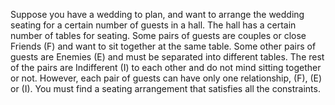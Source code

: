 
Suppose you have a wedding to plan, and want to arrange the wedding seating for a certain
number of guests in a hall. The hall has a certain number of tables for seating. Some pairs of
guests are couples or close Friends (F) and want to sit together at the same table. Some other
pairs of guests are Enemies (E) and must be separated into different tables. The rest of the pairs
are Indifferent (I) to each other and do not mind sitting together or not. However, each pair of
guests can have only one relationship, (F), (E) or (I). You must find a seating arrangement that
satisfies all the constraints.
